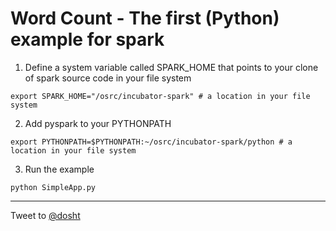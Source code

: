 Word Count - The first (Python) example for spark
========================================

1. Define a system variable called SPARK_HOME that points to your clone of spark source code in your file system
```
export SPARK_HOME="/osrc/incubator-spark" # a location in your file system
```

2. Add pyspark to your PYTHONPATH
```
export PYTHONPATH=$PYTHONPATH:~/osrc/incubator-spark/python # a location in your file system
```

3. Run the example
```
python SimpleApp.py
```

-----------------------------

Tweet to [@dosht](https://twitter.com/intent/tweet?screen_name=dosht)
